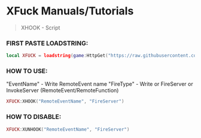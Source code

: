 # XFuck Manuals/Tutorials
> XHOOK - Script
### FIRST PASTE LOADSTRING:
```lua
local XFUCK = loadstring(game:HttpGet("https://raw.githubusercontent.com/RobloxTurboX/XFuckProjects/refs/heads/main/XHOOK"),true)();
```
### HOW TO USE:
"EventName" - Write RemoteEvent name
"FireType" - Write or FireServer or InvokeServer (RemoteEvent/RemoteFunction)
```lua
XFUCK:XHOOK("RemoteEventName", "FireServer")
```
### HOW TO DISABLE:
```lua
XFUCK:XUNHOOK("RemoteEventName", "FireServer")
```
